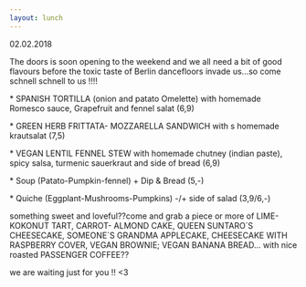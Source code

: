 ```yaml
---
layout: lunch
---
```



02.02.2018

The doors is soon opening to the weekend and we all need a bit of good flavours before the toxic taste of Berlin dancefloors invade us...so come schnell schnell to us !!!!

\* SPANISH TORTILLA (onion and patato Omelette) with homemade Romesco sauce, Grapefruit and fennel salat (6,9)

\* GREEN HERB FRITTATA- MOZZARELLA SANDWICH with s homemade krautsalat (7,5)

\* VEGAN LENTIL FENNEL STEW with homemade chutney (indian paste), spicy salsa, turmenic sauerkraut and side of bread (6,9)

\* Soup (Patato-Pumpkin-fennel) + Dip & Bread (5,-)

\* Quiche (Eggplant-Mushrooms-Pumpkins) -/+ side of salad (3,9/6,-)

something sweet and loveful??come and grab a piece or more of LIME- KOKONUT TART, CARROT- ALMOND CAKE, QUEEN SUNTARO&acute;S CHEESECAKE, SOMEONE&acute;S GRANDMA APPLECAKE, CHEESECAKE WITH RASPBERRY COVER, VEGAN BROWNIE; VEGAN BANANA BREAD... with nice roasted PASSENGER COFFEE??

we are waiting just for you !! &lt;3

&nbsp;

&nbsp;